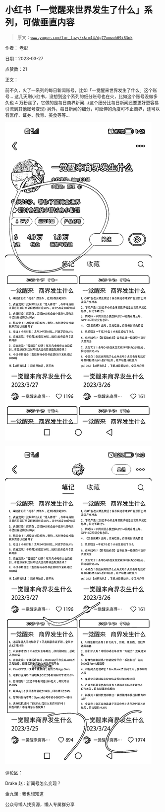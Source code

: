 # 小红书「一觉醒来世界发生了什么」系列，可做垂直内容

> 原文：[`www.yuque.com/for_lazy/xkrm14/dg77xmwoh69i83nk`](https://www.yuque.com/for_lazy/xkrm14/dg77xmwoh69i83nk)

作者： 老彭

日期：2023-03-27

点赞数：21

正文：

前不久，火了一系列的每日新闻账号，比如「一觉醒来世界发生了什么」这个账号… 这几天刷小红书，没想到这个系列的细分账号也在火，比如这个账号没做多久也 4 万粉丝了，它做的是每日商界新闻…(这个细分比每日新闻还要更好更容易引流到其他账号变现) 另外，每日新闻的细分，可延伸的角度可不止商界，还可以有医疗、证券、教育、美食等等…

![](img/5be8517b5ea1f20dc67819d0446f08ea.png)

![](img/35c970a5cd5ab750c1f10c20ff66b86d.png)

评论区：

Drake 赵 : 新闻号怎么变现？

金九渊 : 我也想知道

公众号懒人找资源，懒人专属群分享

